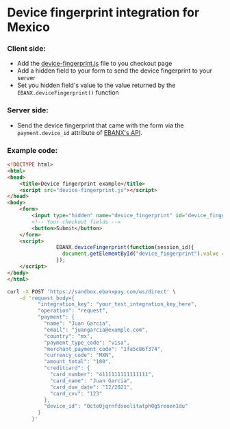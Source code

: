 # Device fingerprint integration for Mexico

### Client side:

- Add the [device-fingerprint.js](device-fingerprint.js) file to you checkout page
- Add a hidden field to your form to send the device fingerprint to your server
- Set you hidden field's value to the value returned by the `EBANX.deviceFingerprint()` function

### Server side:

- Send the device fingerprint that came with the form via the `payment.device_id` attribute of [EBANX's API](https://developers.ebanx.com/api-reference/direct-operation).

### Example code:

```html
<!DOCTYPE html>
<html>
<head>
	<title>Device fingerprint example</title>
	<script src="device-fingerprint.js"></script>
</head>
<body>
	<form>
		<input type="hidden" name="device_fingerprint" id="device_fingerprint">
		<!-- Your checkout fields -->
		<button>Submit</button>
	</form>
	<script>
                EBANX.deviceFingerprint(function(session_id){
                  document.getElementById("device_fingerprint").value = session_id;
                });
	</script>
</body>
</html>
```

```bash
curl -X POST 'https://sandbox.ebanxpay.com/ws/direct' \
    -d 'request_body={
          "integration_key": "your_test_integration_key_here",
          "operation": "request",
          "payment": {
            "name": "Juan Garcia",
            "email": "juangarcia@example.com",
            "country": "mx",
            "payment_type_code": "visa",
            "merchant_payment_code": "1fa5c86f374",
            "currency_code": "MXN",
            "amount_total": "100",
            "creditcard": {
              "card_number": "4111111111111111",
              "card_name": "Juan Garcia",
              "card_due_date": "12/2021",
              "card_cvv": "123"
            },
            "device_id": "0cto0jqrnfdsoolitatph0g5reoen1du"
          }
        }'
```
